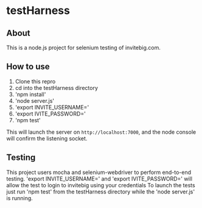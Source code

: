 # testHarness

## About

This is a node.js project for selenium testing of invitebig.com.  

## How to use

1. Clone this repro
2. cd into the testHarness directory
3. 'npm install'
4. 'node server.js'
5. 'export INVITE_USERNAME=<invitebig email login>'
6. 'export IVITE_PASSWORD=<invitebig password>'
7. 'npm test'

This will launch the server on `http://localhost:7000`, and the node console will confirm the listening socket.

## Testing

This project users mocha and selenium-webdriver to perform end-to-end testing.
'export INVITE_USERNAME=<invitebig email login>' and 'export IVITE_PASSWORD=<invitebig password>' will allow the test to login to invitebig using your credentials
To launch the tests just run 'npm test' from the testHarness directory while the 'node server.js' is running.
